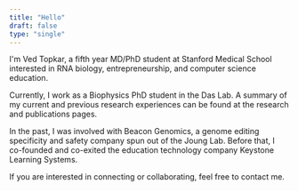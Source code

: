 ```yaml
---
title: "Hello"
draft: false
type: "single"
---
```


I'm Ved Topkar, a fifth year MD/PhD student at Stanford Medical School interested in RNA biology, entrepreneurship, and computer science education.

Currently, I work as a Biophysics PhD student in the Das Lab. A summary of my current and previous research experiences can be found at the research and publications pages.

In the past, I was involved with Beacon Genomics, a genome editing specificity and safety company spun out of the Joung Lab. Before that, I co-founded and co-exited the education technology company Keystone Learning Systems.

If you are interested in connecting or collaborating, feel free to contact me.